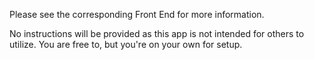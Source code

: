 Please see the corresponding Front End for more information. 

No instructions will be provided as this app is not intended for others to utilize. You are free to, but you're on your own for setup. 